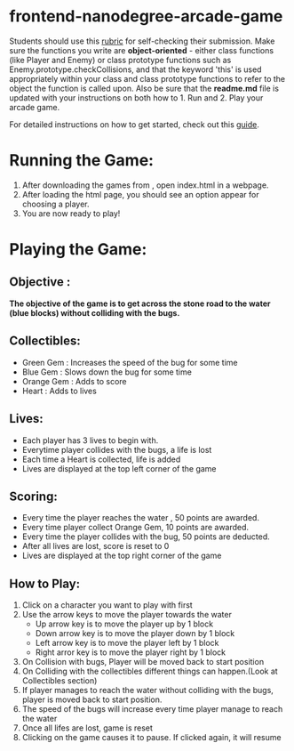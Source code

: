 frontend-nanodegree-arcade-game
===============================

Students should use this [rubric](https://review.udacity.com/#!/projects/2696458597/rubric) for self-checking their submission. Make sure the functions you write are **object-oriented** - either class functions (like Player and Enemy) or class prototype functions such as Enemy.prototype.checkCollisions, and that the keyword 'this' is used appropriately within your class and class prototype functions to refer to the object the function is called upon. Also be sure that the **readme.md** file is updated with your instructions on both how to 1. Run and 2. Play your arcade game.

For detailed instructions on how to get started, check out this [guide](https://docs.google.com/document/d/1v01aScPjSWCCWQLIpFqvg3-vXLH2e8_SZQKC8jNO0Dc/pub?embedded=true).

Running the Game:
================

1. After downloading the games from , open index.html in a webpage.
2. After loading the html page, you should see an option appear for choosing a player.
3. You are now ready to play!

Playing the Game:
================

## Objective :

**The objective of the game is to get across the stone road to the water (blue blocks) without colliding with the bugs.**

## Collectibles:

* Green Gem : Increases the speed of the bug for some time
* Blue Gem : Slows down the bug for some time
* Orange Gem : Adds to score
* Heart : Adds to lives

## Lives:

* Each player has 3 lives to begin with.
* Everytime player collides with the bugs, a life is lost
* Each time a Heart is collected, life is added
* Lives are displayed at the top left corner of the game

## Scoring:
    
* Every time the player reaches the water , 50 points are awarded.
* Every time player collect Orange Gem, 10 points are awarded.
* Every time the player collides with the bug, 50 points are deducted.
* After all lives are lost, score is reset to 0
* Lives are displayed at the top right corner of the game

## How to Play:

1. Click on a character you want to play with first
2. Use the arrow keys to move the player towards the water
    * Up arrow key is to move the player up by 1 block
    * Down arrow key is to move the player down by 1 block
    * Left arrow key is to move the player left by 1 block
    * Right arror key is to move the player right by 1 block
3. On Collision with bugs, Player will be moved back to start position
4. On Colliding with the collectibles different things can happen.(Look at Collectibles section)
5. If player manages to reach the water without colliding with the bugs, player is moved back to start position.
6. The speed of the bugs will increase every time player manage to reach the water
7. Once all lifes are lost, game is reset
8. Clicking on the game causes it to pause. If clicked again, it will resume

